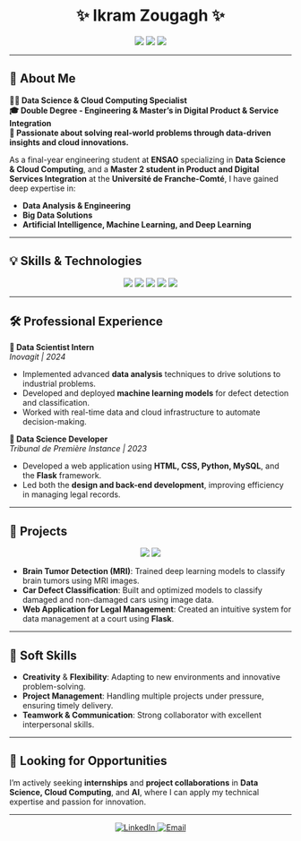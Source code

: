 <h1 align="center">✨ Ikram Zougagh ✨</h1>
<p align="center">
  <img src="https://img.shields.io/badge/Engineer-Data%20Science%20%26%20Cloud%20Computing-blue?style=for-the-badge&logo=python&logoColor=white" />
  <img src="https://img.shields.io/badge/University_of_Franche_Comté-Master%20PSM-red?style=for-the-badge&logo=university&logoColor=white" />
  <img src="https://img.shields.io/badge/ENSAO-Data%20Science-yellow?style=for-the-badge&logo=school&logoColor=white" />
</p>

---

## 🌟 **About Me**

**👩‍💻 Data Science & Cloud Computing Specialist**  
**🎓 Double Degree - Engineering & Master’s in Digital Product & Service Integration**  
**🎯 Passionate about solving real-world problems through data-driven insights and cloud innovations.**

As a final-year engineering student at **ENSAO** specializing in **Data Science & Cloud Computing**, and a **Master 2 student in Product and Digital Services Integration** at the **Université de Franche-Comté**, I have gained deep expertise in:
- **Data Analysis & Engineering**
- **Big Data Solutions**
- **Artificial Intelligence, Machine Learning, and Deep Learning**

---

## 💡 **Skills & Technologies**
<p align="center">
  <img src="https://img.shields.io/badge/Python-FFD43B?style=for-the-badge&logo=python&logoColor=blue" />
  <img src="https://img.shields.io/badge/SQL-316192?style=for-the-badge&logo=postgresql&logoColor=white" />
  <img src="https://img.shields.io/badge/Cloud_Computing-AWS%20%7C%20Azure-orange?style=for-the-badge&logo=amazonaws&logoColor=white" />
  <img src="https://img.shields.io/badge/AI/ML-TensorFlow%20%7C%20Keras-FF6F00?style=for-the-badge&logo=tensorflow&logoColor=white" />
  <img src="https://img.shields.io/badge/Data_Visualization-Tableau%20%7C%20Power%20BI-purple?style=for-the-badge&logo=tableau&logoColor=white" />
</p>

---

## 🛠 **Professional Experience**

**🔹 Data Scientist Intern**  
*Inovagit | 2024*  
- Implemented advanced **data analysis** techniques to drive solutions to industrial problems.
- Developed and deployed **machine learning models** for defect detection and classification.
- Worked with real-time data and cloud infrastructure to automate decision-making.

**🔹 Data Science Developer**  
*Tribunal de Première Instance | 2023*  
- Developed a web application using **HTML, CSS, Python, MySQL**, and the **Flask** framework.
- Led both the **design and back-end development**, improving efficiency in managing legal records.

---

## 🧠 **Projects**
<p align="center">
  <img src="https://img.shields.io/badge/Project-Data_Science_Solutions-blueviolet?style=for-the-badge&logo=project&logoColor=white" />
  <img src="https://img.shields.io/badge/Project-Web_Development-green?style=for-the-badge&logo=github&logoColor=white" />
</p>

- **Brain Tumor Detection (MRI)**: Trained deep learning models to classify brain tumors using MRI images.
- **Car Defect Classification**: Built and optimized models to classify damaged and non-damaged cars using image data.
- **Web Application for Legal Management**: Created an intuitive system for data management at a court using **Flask**.

---

## 🚀 **Soft Skills**
- **Creativity** & **Flexibility**: Adapting to new environments and innovative problem-solving.
- **Project Management**: Handling multiple projects under pressure, ensuring timely delivery.
- **Teamwork & Communication**: Strong collaborator with excellent interpersonal skills.

---

## 🎯 **Looking for Opportunities**
I’m actively seeking **internships** and **project collaborations** in **Data Science, Cloud Computing**, and **AI**, where I can apply my technical expertise and passion for innovation.

---

<p align="center">
  <a href="https://www.linkedin.com/in/ikram-zougagh/" target="_blank">
    <img src="https://img.shields.io/badge/Connect%20on%20LinkedIn-blue?style=for-the-badge&logo=linkedin" alt="LinkedIn">
  </a>
  <a href="mailto:ikramzougagh60@gmail.com">
    <img src="https://img.shields.io/badge/Email%20Me-red?style=for-the-badge&logo=gmail&logoColor=white" alt="Email">
  </a>
</p>
